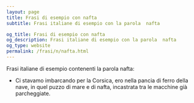 ```yaml
---
layout: page
title: Frasi di esempio con nafta 
subtitle: Frasi italiane di esempio con la parola  nafta

og_title: Frasi di esempio con nafta 
og_description: Frasi italiane di esempio con la parola  nafta
og_type: website
permalink: /frasi/n/nafta.html
---
```


Frasi italiane di esempio contenenti la parola nafta:


- Ci stavamo imbarcando per la Corsica, ero nella pancia di ferro della nave, in quel puzzo di mare e di nafta, incastrata tra le macchine già parcheggiate.
